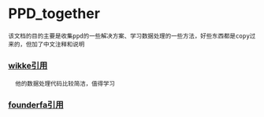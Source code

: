 # PPD_together

```
该文档的目的主要是收集ppd的一些解决方案、学习数据处理的一些方法，好些东西都是copy过来的，但加了中文注释和说明
```
### [wikke引用](https://github.com/wikke/ppdai_risk_evaluation)
```
  他的数据处理代码比较简洁，值得学习
```
### [founderfa引用](https://github.com/founderfan/Data-Open-Analysis)
